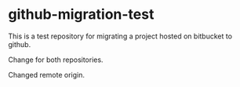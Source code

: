 # github-migration-test

This is a test repository for migrating a project hosted on bitbucket to github.

Change for both repositories.

Changed remote origin.